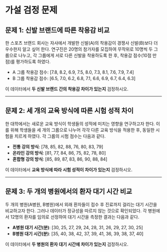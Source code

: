 # 가설 검정 문제

## 문제 1: 신발 브랜드에 따른 착용감 비교
한 스포츠 브랜드 회사는 자사에서 개발한 신발(A)의 착용감이 경쟁사 신발(B)보다 더 우수한지 알고 싶어 한다. 연구진은 20명의 참가자를 모집하여 무작위로 10명씩 두 그룹으로 나누고, 각 그룹에게 서로 다른 신발을 착용하도록 한 후, 착용감 점수(10점 만점)를 평가하도록 하였다. 

- A 그룹 착용감 점수: [7.8, 8.2, 6.9, 7.5, 8.0, 7.3, 8.1, 7.6, 7.9, 7.4]
- B 그룹 착용감 점수: [6.5, 7.0, 6.2, 6.8, 7.1, 6.6, 6.9, 6.7, 6.4, 6.3]

이 데이터에서 **두 신발 브랜드 간의 착용감 차이가 있는지** 검정하시오.

---

## 문제 2: 세 개의 교육 방식에 따른 시험 성적 차이
한 대학에서는 새로운 교육 방식이 학생들의 성적에 미치는 영향을 연구하고자 한다. 이를 위해 학생들을 세 개의 그룹으로 나누어 각각 다른 교육 방식을 적용한 후, 동일한 시험을 치르게 하였다. 각 그룹의 시험 점수는 다음과 같다.

- **전통 강의 방식**: [78, 85, 82, 88, 76, 80, 83, 79]
- **온라인 강의 방식**: [81, 77, 84, 86, 75, 82, 78, 80]
- **혼합형 강의 방식**: [85, 89, 87, 83, 86, 90, 88, 84]

이 데이터에서 **교육 방식에 따라 시험 성적이 차이가 있는지** 검정하시오.

---

## 문제 3: 두 개의 병원에서의 환자 대기 시간 비교
두 개의 병원(A병원, B병원)에서 외래 환자들이 접수 후 진료까지 걸리는 대기 시간을 비교하고자 한다. 그러나 데이터가 정규성을 따르지 않는 것으로 확인되었다. 각 병원에서 12명의 환자를 임의로 선정하여 대기 시간을 측정한 결과는 다음과 같다.

- **A병원 대기 시간(분)**: [30, 25, 27, 29, 24, 28, 31, 26, 29, 27, 30, 25]
- **B병원 대기 시간(분)**: [35, 40, 38, 42, 37, 39, 41, 36, 39, 38, 37, 40]

이 데이터에서 **두 병원의 환자 대기 시간에 차이가 있는지** 검정하시오.
